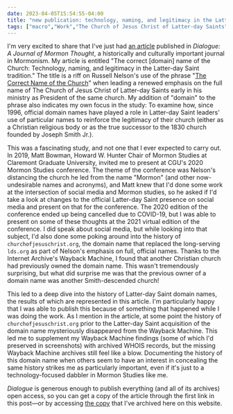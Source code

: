 ```yaml
---
date: 2023-04-05T15:54:55-04:00
title: "new publication: technology, naming, and legitimacy in the Latter-day Saint tradition"
tags: ["macro","Work","The Church of Jesus Christ of Latter-day Saints","technology","Dialogue journal","digital religion","Matt Bowman","Mormon Studies","COVID-19","WHOIS","Internet Archive","Wayback Machine","publications"]
---
```

I'm very excited to share that I've just had [an article](https://www.dialoguejournal.com/articles/the-correct-domain-name-of-the-church-technology-naming-and-legitimacy-in-the-latter-day-saint-tradition/#pdf-wrap) published in *Dialogue: A Journal of Mormon Thought*, a historically and culturally important journal in Mormonism. My article is entitled "The correct [domain] name of the Church: Technology, naming, and legitimacy in the Latter-day Saint tradition." The title is a riff on Russell Nelson's use of the phrase "[The Correct Name of the Church](https://www.churchofjesuschrist.org/study/general-conference/2018/10/the-correct-name-of-the-church?lang=eng)" when leading a renewed emphasis on the full name of The Church of Jesus Christ of Latter-day Saints early in his ministry as President of the same church. My addition of "domain" to the phrase also indicates my own focus in the study: To examine how, since 1996, official domain names have played a role in Latter-day Saint leaders' use of particular names to reinforce the legitimacy of their church (either as a Christian religious body or as the true successor to the 1830 church founded by Joseph Smith Jr.). 

This was a fascinating study, and not one that I ever expected to carry out. In 2019, Matt Bowman, Howard W. Hunter Chair of Mormon Studies at Claremont Graduate University, invited me to present at CGU's 2020 Mormon Studies conference. The theme of the conference was Nelson's distancing the church he led from the name "Mormon" (and other now-undesirable names and acronyms), and Matt knew that I'd done some work at the intersection of social media and Mormon studies, so he asked if I'd take a look at changes to the official Latter-day Saint presence on social media and present on that for the conference. The 2020 edition of the conference ended up being cancelled due to COVID-19, but I was able to present on some of these thoughts at the 2021 virtual edition of the conference. I did speak about social media, but while looking into that subject, I'd also done some poking around into the history of `churchofjesuschrist.org`, the domain name that replaced the long-serving `lds.org` as part of Nelson's emphasis on full, official names. Thanks to the Internet Archive's Wayback Machine, I found that another Christian church had previously owned the domain name. This wasn't tremendously surprising, but what did surprise me was that the previous owner of a domain name was another Smith-descended church!

This led to a deep dive into the history of Latter-day Saint domain names, the results of which are represented in this article. I'm particularly happy that I was able to publish this because of something that happened while I was doing the work. As I mention in the article, at some point the history of `churchofjesuschrist.org` prior to the Latter-day Saint acquisition of the domain name mysteriously disappeared from the Wayback Machine. This led me to supplement my Wayback Machine findings (some of which I'd preserved in screenshots) with archived WHOIS records, but the missing Wayback Machine archives still feel like a blow. Documenting the history of this domain name when others seem to have an interest in concealing the same history strikes me as particularly important, even if it's just to a technology-focused dabbler in Mormon Studies like me. 

*Dialogue* is generous enough to publish everything (and all of its archives) open access, so you can get a copy of the article through the first link in this post—or by accessing [the copy](https://spencergreenhalgh.com/Greenhalgh_2023_Correct_Domain_Name.pdf) that I've archived here on this website. 